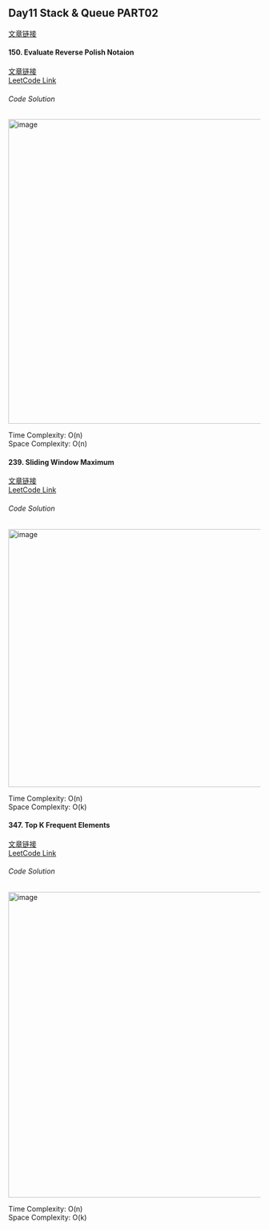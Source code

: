 ## Day11 Stack & Queue PART02
[文章链接](https://docs.qq.com/doc/DUHh6UE5hUUZOZUd0?nlc=1)  

#### 150. Evaluate Reverse Polish Notaion  
[文章链接](https://programmercarl.com/0150.%E9%80%86%E6%B3%A2%E5%85%B0%E8%A1%A8%E8%BE%BE%E5%BC%8F%E6%B1%82%E5%80%BC.html)  
[LeetCode Link](https://leetcode.com/problems/evaluate-reverse-polish-notation/description/)  

###### Code Solution  
<img width="607" alt="image" src="https://github.com/user-attachments/assets/1710a058-5d59-4519-b0c1-b986a0fbcad7" />

Time Complexity: O(n)  
Space Complexity: O(n)  

#### 239. Sliding Window Maximum  
[文章链接](https://leetcode.com/problems/sliding-window-maximum/)  
[LeetCode Link](https://leetcode.com/problems/sliding-window-maximum/)  

###### Code Solution  
<img width="514" alt="image" src="https://github.com/user-attachments/assets/29506e7b-4803-469f-9dd6-fe61b7fe4788" />

Time Complexity: O(n)  
Space Complexity: O(k)  

#### 347. Top K Frequent Elements  
[文章链接](https://programmercarl.com/0347.%E5%89%8DK%E4%B8%AA%E9%AB%98%E9%A2%91%E5%85%83%E7%B4%A0.html)  
[LeetCode Link](https://leetcode.com/problems/top-k-frequent-elements/description/)  

###### Code Solution  
<img width="609" alt="image" src="https://github.com/user-attachments/assets/91f91559-1f2c-4179-ae46-38eee0b36506" />

Time Complexity: O(n)  
Space Complexity: O(k)  
